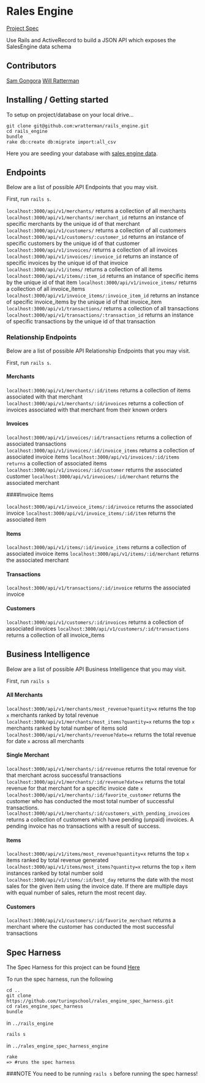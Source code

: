 # Rales Engine
[Project Spec](http://backend.turing.io/module3/projects/rails_engine)

Use Rails and ActiveRecord to build a JSON API which exposes the SalesEngine data schema

## Contributors
  [Sam Gongora](https://github.com/samanthagongora)
  [Will Ratterman](https://github.com/wratterman)

## Installing / Getting started

To setup on project/database on your local drive...

```shell
git clone git@github.com:wratterman/rails_engine.git
cd rails_engine
bundle
rake db:create db:migrate import:all_csv
```

Here you are seeding your database with [sales engine data](https://github.com/turingschool-examples/sales_engine/tree/master/data).

## Endpoints

Below are a list of possible API Endpoints that you may visit.

First, run `rails s`.

`localhost:3000/api/v1/merchants/` returns a collection of all merchants
`localhost:3000/api/v1/merchants/:merchant_id` returns an instance of specific merchants by the unique id of that merchant
`localhost:3000/api/v1/customers/` returns a collection of all customers
`localhost:3000/api/v1/customers/:customer_id` returns an instance of specific customers by the unique id of that customer
`localhost:3000/api/v1/invoices/` returns a collection of all invoices
`localhost:3000/api/v1/invoices/:invoice_id` returns an instance of specific invoices by the unique id of that invoice
`localhost:3000/api/v1/items/` returns a collection of all items
`localhost:3000/api/v1/items/:item_id` returns an instance of specific items by the unique id of that item
`localhost:3000/api/v1/invoice_items/` returns a collection of all invoice_items
`localhost:3000/api/v1/invoice_items/:invoice_item_id` returns an instance of specific invoice_items by the unique id of that invoice_item
`localhost:3000/api/v1/transactions/` returns a collection of all transactions
`localhost:3000/api/v1/transactions/:transaction_id` returns an instance of specific transactions by the unique id of that transaction


### Relationship Endpoints

Below are a list of possible API Relationship Endpoints that you may visit.

First, run `rails s`.

#### Merchants

`localhost:3000/api/v1/merchants/:id/items` returns a collection of items associated with that merchant
`localhost:3000/api/v1/merchants/:id/invoices` returns a collection of invoices associated with that merchant from their known orders

#### Invoices

`localhost:3000/api/v1/invoices/:id/transactions` returns a collection of associated transactions
`localhost:3000/api/v1/invoices/:id/invoice_items` returns a collection of associated invoice items
`localhost:3000/api/v1/invoices/:id/items returns` a collection of associated items
`localhost:3000/api/v1/invoices/:id/customer` returns the associated customer
`localhost:3000/api/v1/invoices/:id/merchant` returns the associated merchant

####Invoice Items

`localhost:3000/api/v1/invoice_items/:id/invoice` returns the associated invoice
`localhost:3000/api/v1/invoice_items/:id/item` returns the associated item

#### Items

`localhost:3000/api/v1/items/:id/invoice_items` returns a collection of associated invoice items
`localhost:3000/api/v1/items/:id/merchant` returns the associated merchant

#### Transactions

`localhost:3000/api/v1/transactions/:id/invoice` returns the associated invoice

#### Customers

`localhost:3000/api/v1/customers/:id/invoices` returns a collection of associated invoices
`localhost:3000/api/v1/customers/:id/transactions` returns a collection of all invoice_items


## Business Intelligence

Below are a list of possible API Business Intelligence that you may visit.

First, run `rails s`

#### All Merchants

`localhost:3000/api/v1/merchants/most_revenue?quantity=x` returns the top `x` merchants ranked by total revenue
`localhost:3000/api/v1/merchants/most_items?quantity=x` returns the top `x` merchants ranked by total number of items sold
`localhost:3000/api/v1/merchants/revenue?date=x` returns the total revenue for date `x` across all merchants

#### Single Merchant

`localhost:3000/api/v1/merchants/:id/revenue` returns the total revenue for that merchant across successful transactions
`localhost:3000/api/v1/merchants/:id/revenue?date=x` returns the total revenue for that merchant for a specific invoice date `x`
`localhost:3000/api/v1/merchants/:id/favorite_customer` returns the customer who has conducted the most total number of successful transactions.
`localhost:3000/api/v1/merchants/:id/customers_with_pending_invoices` returns a collection of customers which have pending (unpaid) invoices. A pending invoice has no transactions with a result of success.

#### Items

`localhost:3000/api/v1/items/most_revenue?quantity=x` returns the top `x` items ranked by total revenue generated
`localhost:3000/api/v1/items/most_items?quantity=x` returns the top `x` item instances ranked by total number sold
`localhost:3000/api/v1/items/:id/best_day` returns the date with the most sales for the given item using the invoice date. If there are multiple days with equal number of sales, return the most recent day.

#### Customers

`localhost:3000/api/v1/customers/:id/favorite_merchant` returns a merchant where the customer has conducted the most successful transactions

## Spec Harness

The Spec Harness for this project can be found [Here](https://github.com/turingschool/rales_engine_spec_harness)

To run the spec harness, run the following

```
cd ..
git clone https://github.com/turingschool/rales_engine_spec_harness.git
cd rales_engine_spec_harness
bundle
```

in `../rails_engine`
```
rails s
```

in `../rales_engine_spec_harness_engine`
```
rake
=> #runs the spec harness
```
###NOTE
You need to be running `rails s` before running the spec harness!
